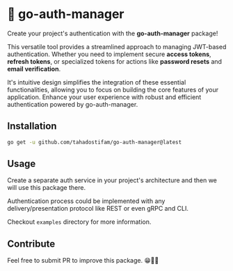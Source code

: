 # 👾 go-auth-manager

Create your project's authentication with the **go-auth-manager** package!

This versatile tool provides a streamlined approach to managing JWT-based authentication. Whether you need to implement secure **access tokens**, **refresh tokens**, or specialized tokens for actions like **password resets** and **email verification**.

It's intuitive design simplifies the integration of these essential functionalities, allowing you to focus on building the core features of your application. Enhance your user experience with robust and efficient authentication powered by go-auth-manager.

## Installation

```bash
go get -u github.com/tahadostifam/go-auth-manager@latest
```

## Usage

Create a separate auth service in your project's architecture and then we will use this package there.

Authentication process could be implemented with any delivery/presentation protocol like REST or even gRPC and CLI.

Checkout `examples` directory for more information.

## Contribute

Feel free to submit PR to improve this package. 😁🤌🏿

